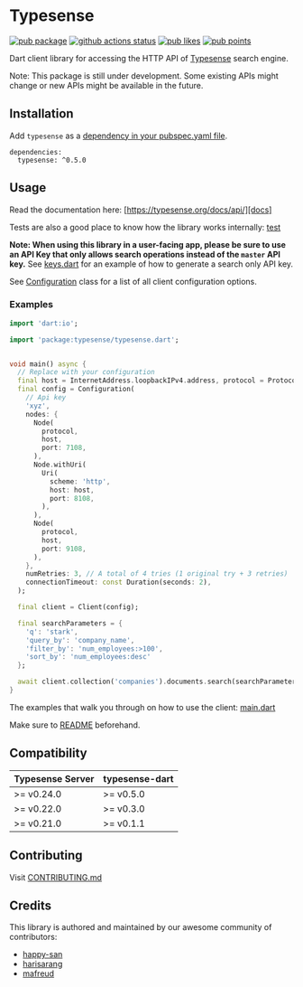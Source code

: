 # Typesense

 [![pub package][pubShield]][package] [![github actions status][githubBadge]][githubActions] [![pub likes][pubLikesBadge]][pubScore] [![pub points][pubScoreBadge]][pubScore]

Dart client library for accessing the HTTP API of [Typesense][typesense] search engine.

Note: This package is still under development. Some existing APIs might change or new APIs might be available in the future.

## Installation

Add `typesense` as a [dependency in your pubspec.yaml file](https://flutter.dev/using-packages/).

```@yaml
dependencies:
  typesense: ^0.5.0
```

## Usage

Read the documentation here: [https://typesense.org/docs/api/][docs]

Tests are also a good place to know how the library works internally: [test](test)

**Note: When using this library in a user-facing app, please be sure to use an API Key that only allows search operations instead of the `master` API key.** See [keys.dart](example/console-simple/bin/keys.dart) for an example of how to generate a search only API key.

See [Configuration](lib/src/configuration.dart) class for a list of all client configuration options.

### Examples


```dart
import 'dart:io';

import 'package:typesense/typesense.dart';


void main() async {
  // Replace with your configuration
  final host = InternetAddress.loopbackIPv4.address, protocol = Protocol.http;
  final config = Configuration(
    // Api key
    'xyz',
    nodes: {
      Node(
        protocol,
        host,
        port: 7108,
      ),
      Node.withUri(
        Uri(
          scheme: 'http',
          host: host,
          port: 8108,
        ),
      ),
      Node(
        protocol,
        host,
        port: 9108,
      ),
    },
    numRetries: 3, // A total of 4 tries (1 original try + 3 retries)
    connectionTimeout: const Duration(seconds: 2),
  );

  final client = Client(config);

  final searchParameters = {
    'q': 'stark',
    'query_by': 'company_name',
    'filter_by': 'num_employees:>100',
    'sort_by': 'num_employees:desc'
  };

  await client.collection('companies').documents.search(searchParameters);
}
```

The examples that walk you through on how to use the client: [main.dart](example/console-simple/bin/main.dart)

Make sure to [README](example/console-simple/README.md) beforehand.

## Compatibility

| Typesense Server | typesense-dart |
|------------------|----------------|
| \>= v0.24.0 | \>= v0.5.0 |
| \>= v0.22.0 | \>= v0.3.0 |
| \>= v0.21.0 | \>= v0.1.1 |

## Contributing

Visit [CONTRIBUTING.md](CONTRIBUTING.md)

## Credits

This library is authored and maintained by our awesome community of contributors:

- [happy-san](https://github.com/happy-san)
- [harisarang](https://github.com/harisarang)
- [mafreud](https://github.com/mafreud)

[nnbd]: https://github.com/typesense/typesense-dart/issues/37
[docs]: https://typesense.org/docs/api/
[githubBadge]: https://github.com/typesense/typesense-dart/actions/workflows/dart.yml/badge.svg
[githubActions]: https://github.com/typesense/typesense-dart/actions
[pubShield]: https://img.shields.io/pub/v/typesense.svg
[package]: https://pub.dev/packages/typesense
[codecovBadge]: https://codecov.io/gh/typesense/typesense-dart/branch/master/graph/badge.svg?token=UV6MPDKS07
[codecov]: https://codecov.io/gh/typesense/typesense-dart
[pubScoreBadge]: https://img.shields.io/pub/points/typesense
[pubScore]: https://pub.dev/packages/typesense/score
[typesense]: https://github.com/typesense/typesense
[pubLikesBadge]: https://img.shields.io/pub/likes/typesense
